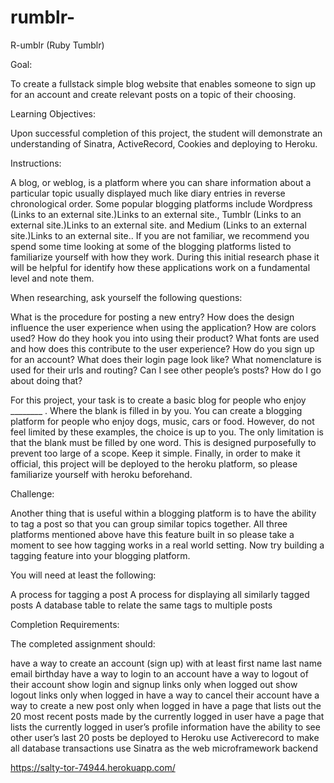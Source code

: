 # rumblr-

R-umblr (Ruby Tumblr)

Goal:

To create a fullstack simple blog website that enables someone to sign up for an account and create relevant posts on a topic of their choosing.

 

Learning Objectives:  

Upon successful completion of this project, the student will demonstrate an understanding of Sinatra, ActiveRecord, Cookies and deploying to Heroku.

 

Instructions:

A blog, or weblog, is a platform where you can share information about a particular topic usually displayed much like diary entries in reverse chronological order. Some popular blogging platforms include Wordpress (Links to an external site.)Links to an external site., Tumblr (Links to an external site.)Links to an external site. and Medium (Links to an external site.)Links to an external site.. If you are not familiar, we recommend you spend some time looking at some of the blogging platforms listed to familiarize yourself with how they work. During this initial research phase it will be helpful for identify how these applications work on a fundamental level and note them.

 

When researching, ask yourself the following questions:

What is the procedure for posting a new entry?
How does the design influence the user experience when using the application?
How are colors used?
How do they hook you into using their product?
What fonts are used and how does this contribute to the user experience?
How do you sign up for an account?
What does their login page look like?
What nomenclature is used for their urls and routing?
Can I see other people’s posts?
How do I go about doing that?
 

For this project, your task is to create a basic blog for people who enjoy ________ . Where the blank is filled in by you. You can create a blogging platform for people who enjoy dogs, music, cars or food. However, do not feel limited by these examples, the choice is up to you. The only limitation is that the blank must be filled by one word. This is designed purposefully to prevent too large of a scope. Keep it simple. Finally, in order to make it official, this project will be deployed to the heroku platform, so please familiarize yourself with heroku beforehand.

 

Challenge:

Another thing that is useful within a blogging platform is to have the ability to tag a post so that you can group similar topics together. All three platforms mentioned above have this feature built in so please take a moment to see how tagging works in a real world setting. Now try building a tagging feature into your blogging platform.

 

You will need at least the following:

A process for tagging a post
A process for displaying all similarly tagged posts
A database table to relate the same tags to multiple posts
 

Completion Requirements:

The completed assignment should:

have a way to create an account (sign up) with at least
first name
last name
email
birthday
have a way to login to an account
have a way to logout of their account
show login and signup links only when logged out
show logout links only when logged in
have a way to cancel their account
have a way to create a new post only when logged in
have a page that lists out the 20 most recent posts made by the currently logged in user
have a page that lists the currently logged in user’s profile information
have the ability to see other user’s last 20 posts
be deployed to Heroku
use Activerecord to make all database transactions
use Sinatra as the web microframework backend





https://salty-tor-74944.herokuapp.com/

